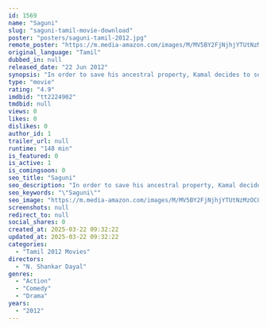 ```yaml
---
id: 1569
name: "Saguni"
slug: "saguni-tamil-movie-download"
poster: "posters/saguni-tamil-2012.jpg"
remote_poster: "https://m.media-amazon.com/images/M/MV5BY2FjNjhjYTUtNzMzOC00YThlLWE1OGItZjM0MzI0MmE1YWQ5XkEyXkFqcGc@._V1_SX300.jpg"
original_language: "Tamil"
dubbed_in: null
released_date: "22 Jun 2012"
synopsis: "In order to save his ancestral property, Kamal decides to seek help from a politician. When he learns about the corrupt system run by equally corrupt bureaucrats, he takes charge of the matter."
type: "movie"
rating: "4.9"
imdbid: "tt2224902"
tmdbid: null
views: 0
likes: 0
dislikes: 0
author_id: 1
trailer_url: null
runtime: "148 min"
is_featured: 0
is_active: 1
is_comingsoon: 0
seo_title: "Saguni"
seo_description: "In order to save his ancestral property, Kamal decides to seek help from a politician. When he learns about the corrupt system run by equally corrupt bureaucrats, he takes charge of the matter."
seo_keywords: "\"Saguni\""
seo_image: "https://m.media-amazon.com/images/M/MV5BY2FjNjhjYTUtNzMzOC00YThlLWE1OGItZjM0MzI0MmE1YWQ5XkEyXkFqcGc@._V1_SX300.jpg"
screenshots: null
redirect_to: null
social_shares: 0
created_at: 2025-03-22 09:32:22
updated_at: 2025-03-22 09:32:22
categories:
  - "Tamil 2012 Movies"
directors:
  - "N. Shankar Dayal"
genres:
  - "Action"
  - "Comedy"
  - "Drama"
years:
  - "2012"
---
```


